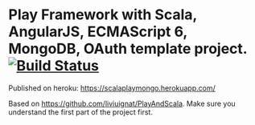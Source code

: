 # Play Framework with Scala, AngularJS, ECMAScript 6, MongoDB, OAuth template project. [![Build Status](https://travis-ci.org/liviuignat/PlayScalaAngularOAuth.svg?branch=master)](https://travis-ci.org/liviuignat/PlayScalaAngularOAuth)

Published on heroku: https://scalaplaymongo.herokuapp.com/

Based on https://github.com/liviuignat/PlayAndScala. Make sure you understand the first part of the project first.

